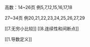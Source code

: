 高数：14~26页
	例5,7,12,15,16,17,18

27~34页
	例20,21,22,23,24,25,26,27,29

[[7.无穷小比较]]
[[8.连续性和间断点]]


[[1.导数定义]]